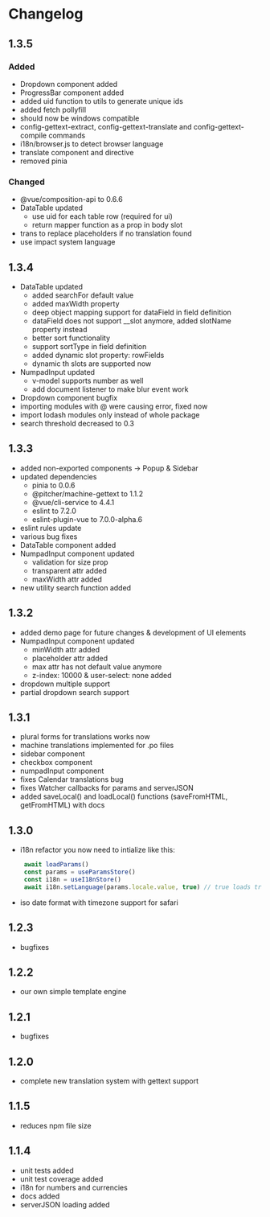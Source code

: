# Changelog

## 1.3.5

### Added
- Dropdown component added
- ProgressBar component added
- added uid function to utils to generate unique ids
- added fetch pollyfill
- should now be windows compatible
- config-gettext-extract, config-gettext-translate and config-gettext-compile commands
- i18n/browser.js to detect browser language
- translate component and directive
- removed pinia

### Changed
- @vue/composition-api to 0.6.6
- DataTable updated
  - use uid for each table row (required for ui)
  - return mapper function as a prop in body slot
- trans to replace placeholders if no translation found
- use impact system language

## 1.3.4

- DataTable updated
  - added searchFor default value
  - added maxWidth property
  - deep object mapping support for dataField in field definition
  - dataField does not support __slot anymore, added slotName property instead
  - better sort functionality
  - support sortType in field definition
  - added dynamic slot property: rowFields
  - dynamic th slots are supported now
- NumpadInput updated
  - v-model supports number as well
  - add document listener to make blur event work
- Dropdown component bugfix
- importing modules with @ were causing error, fixed now
- import lodash modules only instead of whole package
- search threshold decreased to 0.3

## 1.3.3

- added non-exported components -> Popup & Sidebar
- updated dependencies
  - pinia to 0.0.6
  - @pitcher/machine-gettext to 1.1.2
  - @vue/cli-service to 4.4.1
  - eslint to 7.2.0
  - eslint-plugin-vue to 7.0.0-alpha.6
- eslint rules update
- various bug fixes
- DataTable component added
- NumpadInput component updated
  - validation for size prop
  - transparent attr added
  - maxWidth attr added
- new utility search function added

## 1.3.2

- added demo page for future changes & development of UI elements
- NumpadInput component updated
  - minWidth attr added
  - placeholder attr added
  - max attr has not default value anymore
  - z-index: 10000 & user-select: none added
- dropdown multiple support
- partial dropdown search support


## 1.3.1

- plural forms for translations works now
- machine translations implemented for .po files
- sidebar component
- checkbox component
- numpadInput component
- fixes Calendar translations bug
- fixes Watcher callbacks for params and serverJSON
- added saveLocal() and loadLocal() functions (saveFromHTML, getFromHTML) with docs

## 1.3.0

- i18n refactor
    you now need to intialize like this:
    ``` javascript
     await loadParams()
     const params = useParamsStore()
     const i18n = useI18nStore()
     await i18n.setLanguage(params.locale.value, true) // true loads translation files
  ```
- iso date format with timezone support for safari
    
## 1.2.3

- bugfixes

## 1.2.2

- our own simple template engine

## 1.2.1

- bugfixes

## 1.2.0

- complete new translation system with gettext support 

## 1.1.5
 - reduces npm file size

## 1.1.4

 - unit tests added
 - unit test coverage added
 - i18n for numbers and currencies
 - docs added
 - serverJSON loading added
